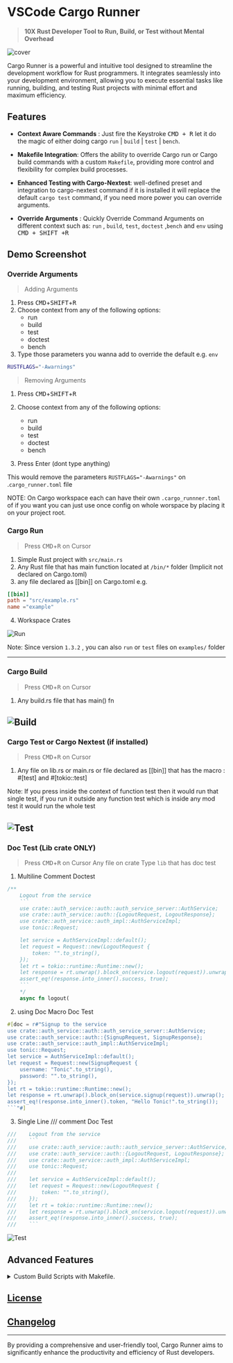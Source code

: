 # VSCode Cargo Runner

> **10X Rust Developer Tool to Run, Build, or Test without Mental Overhead**

![cover](https://github.com/codeitlikemiley/cargo-runner/blob/main/images/cover.png?raw=true)

Cargo Runner is a powerful and intuitive tool designed to streamline the development workflow for Rust programmers. It integrates seamlessly into your development environment, allowing you to execute essential tasks like running, building, and testing Rust projects with minimal effort and maximum efficiency.

## Features

- **Context Aware Commands** : Just fire the Keystroke <kbd>CMD + R</kbd> let it do the magic of either doing cargo `run` | `build` | `test` | `bench`.

- **Makefile Integration**: Offers the ability to override Cargo run or Cargo build commands with a custom `Makefile`, providing more control and flexibility for complex build processes.

- **Enhanced Testing with Cargo-Nextest**: well-defined preset and integration to cargo-nextest command if it is installed it will replace the default `cargo test` command, if you need more power you can override arguments.

- **Override Arguments** : Quickly Override Command Arguments on different context such as: `run` , `build`, `test`, `doctest` ,`bench`  and `env` using <kbd>CMD + SHIFT +R </kbd>

## Demo Screenshot

### Override Arguments

> Adding Arguments
1. Press <kbd>CMD</kbd>+<kbd>SHIFT</kbd>+<kbd>R</kbd>
2. Choose context from any of the following options:
    - run
    - build
    - test
    - doctest
    - bench
3. Type those parameters you wanna add to override the default 
e.g.  `env`

```sh
RUSTFLAGS="-Awarnings"
```

> Removing Arguments
1. Press <kbd>CMD</kbd>+<kbd>SHIFT</kbd>+<kbd>R</kbd>

2. Choose context from any of the following options:
    - run
    - build
    - test
    - doctest
    - bench

3. Press Enter (dont type anything)

This would remove the parameters `RUSTFLAGS="-Awarnings"` on .`cargo_runner.toml` file

NOTE: On Cargo workspace each can have their own `.cargo_runnner.toml` of if you want you can just use once config on whole worspace by placing it on your project root.


### Cargo Run 

> Press <kbd>CMD</kbd>+<kbd>R</kbd> on Cursor

1. Simple Rust project with `src/main.rs`
2. Any Rust file that has main function located at `/bin/*` folder (Implicit not declared on Cargo.toml)
3. any file declared as [[bin]] on Cargo.toml e.g.

```toml
[[bin]] 
path = "src/example.rs"
name ="example"
```
4. Workspace Crates

![Run](https://github.com/codeitlikemiley/cargo-runner/blob/main/images/run.png?raw=true)

Note: Since version `1.3.2` , you can also `run` or `test` files on `examples/` folder

---
### Cargo Build

> Press <kbd>CMD</kbd>+<kbd>R</kbd> on Cursor
1. Any build.rs file that has main() fn

![Build](https://github.com/codeitlikemiley/cargo-runner/blob/main/images/build.png?raw=true)
---
### Cargo Test or Cargo Nextest (if installed)
> Press <kbd>CMD</kbd>+<kbd>R</kbd> on  Cursor
1. Any file on lib.rs or main.rs or file declared as [[bin]] that has the macro : #[test] and #[tokio::test]

Note: If you press inside the context of function test then it would run that single test, if you run it outside any function test which is inside any mod test it would run the whole test

![Test](https://github.com/codeitlikemiley/cargo-runner/blob/main/images/nextest.png?raw=true)
---
### Doc Test (Lib crate ONLY)
> Press <kbd>CMD</kbd>+<kbd>R</kbd> on  Cursor Any file on crate Type `lib` that has doc test

1. Multiline Comment Doctest
```rust
/**
    Logout from the service
    ```
    use crate::auth_service::auth::auth_service_server::AuthService;
    use crate::auth_service::auth::{LogoutRequest, LogoutResponse};
    use crate::auth_service::auth_impl::AuthServiceImpl;
    use tonic::Request;

    let service = AuthServiceImpl::default();
    let request = Request::new(LogoutRequest {
        token: "".to_string(),
    });
    let rt = tokio::runtime::Runtime::new();
    let response = rt.unwrap().block_on(service.logout(request)).unwrap();
    assert_eq!(response.into_inner().success, true);
    ```
    */
    async fn logout(
```

2. using Doc Macro Doc Test

```rust
#[doc = r#"Signup to the service
use crate::auth_service::auth::auth_service_server::AuthService;
use crate::auth_service::auth::{SignupRequest, SignupResponse};
use crate::auth_service::auth_impl::AuthServiceImpl;
use tonic::Request;
let service = AuthServiceImpl::default();
let request = Request::new(SignupRequest {
    username: "Tonic".to_string(),
    password: "".to_string(),
});
let rt = tokio::runtime::Runtime::new();
let response = rt.unwrap().block_on(service.signup(request)).unwrap();
assert_eq!(response.into_inner().token, "Hello Tonic!".to_string());
```"#]
```
3. Single Line /// comment Doc Test
```rust
///    Logout from the service
///    ```
///    use crate::auth_service::auth::auth_service_server::AuthService;
///    use crate::auth_service::auth::{LogoutRequest, LogoutResponse};
///    use crate::auth_service::auth_impl::AuthServiceImpl;
///    use tonic::Request;
///
///    let service = AuthServiceImpl::default();
///    let request = Request::new(LogoutRequest {
///        token: "".to_string(),
///    });
///    let rt = tokio::runtime::Runtime::new();
///    let response = rt.unwrap().block_on(service.logout(request)).unwrap();
///    assert_eq!(response.into_inner().success, true);
///    ```
```

![Test](https://github.com/codeitlikemiley/cargo-runner/blob/main/images/doc-test.png?raw=true)

## Advanced Features

<details>
<summary> Custom Build Scripts with Makefile.</summary>

Create a Makefile on Rust project, you can have multiple Makefile if your working with Cargo Workspace
The choice is yours

![Makefile](https://github.com/codeitlikemiley/cargo-runner/blob/main/images/makefile.png?raw=true)

below is example makefile , you can add to you project to test 

```
# Makefile for a Rust project using cargo-leptos and cargo-nextest

# Default target
.PHONY: all
all: build

# Build target
.PHONY: build
build:
	cargo build --package REPLACE_WITH_YOUR_PACKAGE_NAME

.PHONY: run
run:
	cargo run --package REPLACE_WITH_YOUR_PACKAGE_NAME --bin REPLACE_WITH_YOUR_BIN_NAME

# Test target
.PHONY: test
test:
	cargo test

# Clean up
.PHONY: clean
clean:
	cargo clean
```
</details>



## [License](./LICENSE)

## [Changelog](./CHANGELOG.md)

---

By providing a comprehensive and user-friendly tool, Cargo Runner aims to significantly enhance the productivity and efficiency of Rust developers. 
